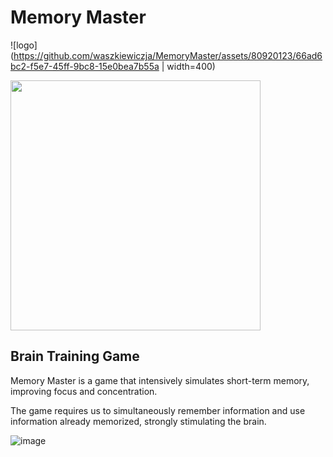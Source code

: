 # Memory Master
![logo](https://github.com/waszkiewiczja/MemoryMaster/assets/80920123/66ad6bc2-f5e7-45ff-9bc8-15e0bea7b55a | width=400)

<img src="https://github.com/waszkiewiczja/MemoryMaster/assets/80920123/66ad6bc2-f5e7-45ff-9bc8-15e0bea7b55a" width="400">

## Brain Training Game

Memory Master is a game that intensively simulates short-term memory, improving focus and concentration.

The game requires us to simultaneously remember information and use information already memorized, strongly stimulating the brain.

![image](https://github.com/waszkiewiczja/MemoryMaster/assets/80920123/19b8f378-955b-4f8b-ad04-1b0c88962377)
